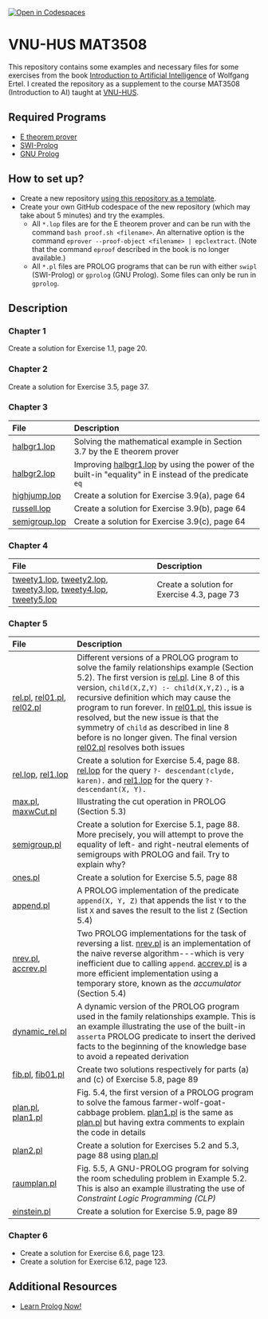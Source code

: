 [![Open in Codespaces](https://classroom.github.com/assets/launch-codespace-2972f46106e565e64193e422d61a12cf1da4916b45550586e14ef0a7c637dd04.svg)](https://classroom.github.com/open-in-codespaces?assignment_repo_id=18134282)
# VNU-HUS MAT3508 

This repository contains some examples and necessary files for some exercises from the book [Introduction to Artificial Intelligence](https://link.springer.com/book/10.1007/978-3-319-58487-4) of Wolfgang Ertel. I created the repository as a supplement to the course MAT3508 (Introduction to AI) taught at [VNU-HUS](https://hus.vnu.edu.vn).

## Required Programs

* [E theorem prover](http://wwwlehre.dhbw-stuttgart.de/~sschulz/E/E.html)
* [SWI-Prolog](https://www.swi-prolog.org)
* [GNU Prolog](http://www.gprolog.org)

## How to set up?

* Create a new repository [using this repository as a template](https://docs.github.com/en/repositories/creating-and-managing-repositories/creating-a-repository-from-a-template#creating-a-repository-from-a-template).
* Create your own GitHub codespace of the new repository (which may take about 5 minutes) and try the examples.
  * All `*.lop` files are for the E theorem prover and can be run with the command `bash proof.sh <filename>`. An alternative option is the command `eprover --proof-object <filename> | epclextract`. (Note that the command `eproof` described in the book is no longer available.)
  * All `*.pl` files are PROLOG programs that can be run with either `swipl` (SWI-Prolog) or `gprolog` (GNU Prolog). Some files can only be run in `gprolog`.

## Description

### Chapter 1

Create a solution for Exercise 1.1, page 20.

### Chapter 2

Create a solution for Exercise 3.5, page 37.

### Chapter 3

| File | Description |
|:-----|:------------|
| [halbgr1.lop](Chapter%203/halbgr1.lop) | Solving the mathematical example in Section 3.7 by the E theorem prover |
| [halbgr2.lop](Chapter%203/halbgr2.lop) | Improving [halbgr1.lop](Chapter%203/halbgr1.lop) by using the power of the built-in "equality" in E instead of the predicate `eq` |
| [highjump.lop](Chapter%203/highjump.lop) | Create a solution for Exercise 3.9(a), page 64 |
| [russell.lop](Chapter%203/russell.lop) | Create a solution for Exercise 3.9(b), page 64 |
| [semigroup.lop](Chapter%203/semigroup.lop) | Create a solution for Exercise 3.9(c), page 64 |

### Chapter 4

| File | Description |
|:-----|:------------|
| [tweety1.lop](Chapter%204/tweety1.lop), [tweety2.lop](Chapter%204/tweety3.lop), [tweety3.lop](Chapter%204/tweety3.lop), [tweety4.lop](Chapter%204/tweety4.lop), [tweety5.lop](Chapter%204/tweety5.lop) | Create a solution for Exercise 4.3, page 73 |

### Chapter 5

| File | Description |
|:-----|:------------|
| [rel.pl](Chapter%205/rel.pl), [rel01.pl](Chapter%205/rel01.pl), [rel02.pl](Chapter%205/rel02.pl) | Different versions of a PROLOG program to solve the family relationships example (Section 5.2). The first version is [rel.pl](Chapter%205/rel.pl). Line 8 of this version, `child(X,Z,Y) :- child(X,Y,Z).`, is a recursive definition which may cause the program to run forever. In [rel01.pl](Chapter%205/rel01.pl), this issue is resolved, but the new issue is that the symmetry of `child` as described in line 8 before is no longer given. The final version [rel02.pl](Chapter%205/rel02.pl) resolves both issues |
| [rel.lop](Chapter%205/rel.lop), [rel1.lop](Chapter%205/rel1.lop) | Create a solution for Exercise 5.4, page 88. [rel.lop](Chapter%205/rel.lop) for the query `?- descendant(clyde, karen).` and [rel1.lop](Chapter%205/rel1.lop) for the query `?- descendant(X, Y).` |
| [max.pl](Chapter%205/max.pl), [maxwCut.pl](Chapter%205/maxwCut.pl) | Illustrating the cut operation in PROLOG (Section 5.3) |
| [semigroup.pl](Chapter%205/semigroup.pl) | Create a solution for Exercise 5.1, page 88. More precisely, you will attempt to prove the equality of left- and right-neutral elements of semigroups with PROLOG and fail. Try to explain why? |
| [ones.pl](Chapter%205/ones.pl) | Create a solution for Exercise 5.5, page 88 |
| [append.pl](Chapter%205/append.pl) | A PROLOG implementation of the predicate `append(X, Y, Z)` that appends the list `Y` to the list `X` and saves the result to the list `Z` (Section 5.4) |
| [nrev.pl](Chapter%205/nrev.pl), [accrev.pl](Chapter%205/accrev.pl) | Two PROLOG implementations for the task of reversing a list. [nrev.pl](Chapter%205/nrev.pl) is an implementation of the naive reverse algorithm---which is very inefficient due to calling `append`. [accrev.pl](Chapter%205/accrev.pl) is a more efficient implementation using a temporary store, known as the *accumulator* (Section 5.4) |
| [dynamic_rel.pl](Chapter%205/dynamic_rel.pl) | A dynamic version of the PROLOG program used in the family relationships example. This is an example illustrating the use of the built-in `asserta` PROLOG predicate to insert the derived facts to the beginning of the knowledge base to avoid a repeated derivation |
| [fib.pl](Chapter%205/fib.pl), [fib01.pl](Chapter%205/fib01.pl) | Create two solutions respectively for parts (a) and (c) of Exercise 5.8, page 89 |
| [plan.pl](Chapter%205/plan.pl), [plan1.pl](Chapter%205/plan1.pl) | Fig. 5.4, the first version of a PROLOG program to solve the famous farmer-wolf-goat-cabbage problem. [plan1.pl](Chapter%205/plan1.pl) is the same as [plan.pl](Chapter%205/plan.pl) but having extra comments to explain the code in details |
| [plan2.pl](Chapter%205/plan2.pl) | Create a solution for Exercises 5.2 and 5.3, page 88 using [plan.pl](Chapter%205/plan.pl) |
| [raumplan.pl](Chapter%205/raumplan.pl) | Fig. 5.5, A GNU-PROLOG program for solving the room scheduling problem in Example 5.2. This is also an example illustrating the use of *Constraint Logic Programming (CLP)* |
| [einstein.pl](Chapter%205/einstein.pl) | Create a solution for Exercise 5.9, page 89 |

### Chapter 6

* Create a solution for Exercise 6.6, page 123.
* Create a solution for Exercise 6.12, page 123.

## Additional Resources

* [Learn Prolog Now!](https://www.let.rug.nl/bos/lpn//lpnpage.php?pageid=online)
